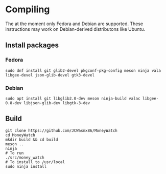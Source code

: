 # Compiling

The at the moment only Fedora and Debian are supported. These instructions may work on Debian-derived distributons like Ubuntu.

## Install packages

### Fedora

```
sudo dnf install git glib2-devel pkgconf-pkg-config meson ninja vala libgee-devel json-glib-devel gtk3-devel
```

### Debian

```
sudo apt install git libglib2.0-dev meson ninja-build valac libgee-0.8-dev libjson-glib-dev libgtk-3-dev
```

## Build

```
git clone https://github.com/JCWasmx86/MoneyWatch
cd MoneyWatch
mkdir build && cd build
meson ..
ninja
# To run
./src/money_watch
# To install to /usr/local
sudo ninja install
```
